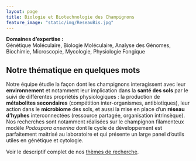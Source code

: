 ```yaml
---
layout: page
title: Biologie et Biotechnologie des Champignons
feature_image: "static/img/ReseauBis.jpg"
---
```


**Domaines d’expertise :**<br>
Génétique Moléculaire, Biologie Moléculaire, Analyse des Génomes, Biochimie, Microscopie, Mycologie, Physiologie Fongique

## Notre thématique en quelques mots

Notre équipe étudie la façon dont les champignons interagissent avec leur **environnement** et notamment leur implication dans la **santé des sols** par le suivi de différentes propriétés physiologiques : la production de **métabolites secondaires** (compétition inter-organismes, antibiotiques), leur action dans le **microbiome** des sols, et aussi la mise en place d’un **réseau d’hyphes** interconnectées (ressource partagée, organisation intrinsèque). Nos recherches sont notamment réalisées sur le champignon filamenteux modèle *Podospora anserina* dont le cycle de développement est parfaitement maitrisé au laboratoire et qui présente un large panel d’outils utiles en génétique et cytologie.

Voir le descriptif complet de nos [thèmes de recherche](/recherche).
